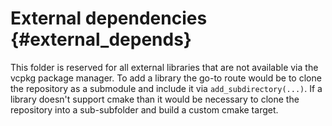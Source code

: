 # External dependencies {#external_depends}

This folder is reserved for all external libraries that are not available via the vcpkg package manager. To add a library the go-to route would be to clone the repository as a submodule and include it via `add_subdirectory(...)`. If a library doesn't support cmake than it would be necessary to clone the repository into a sub-subfolder and build a custom cmake target.

